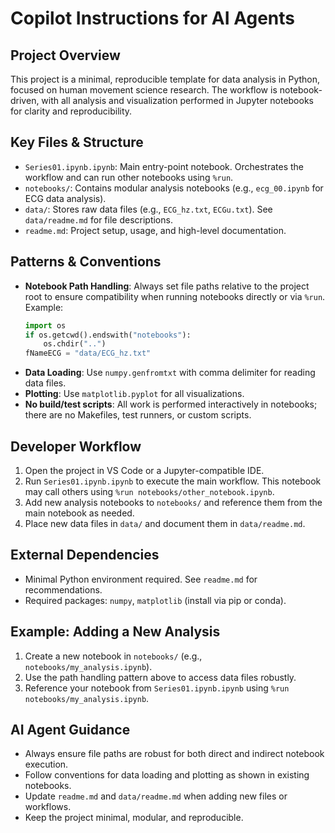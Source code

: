 # Copilot Instructions for AI Agents

## Project Overview
This project is a minimal, reproducible template for data analysis in Python, focused on human movement science research. The workflow is notebook-driven, with all analysis and visualization performed in Jupyter notebooks for clarity and reproducibility.

## Key Files & Structure
- `Series01.ipynb.ipynb`: Main entry-point notebook. Orchestrates the workflow and can run other notebooks using `%run`.
- `notebooks/`: Contains modular analysis notebooks (e.g., `ecg_00.ipynb` for ECG data analysis).
- `data/`: Stores raw data files (e.g., `ECG_hz.txt`, `ECGu.txt`). See `data/readme.md` for file descriptions.
- `readme.md`: Project setup, usage, and high-level documentation.

## Patterns & Conventions
- **Notebook Path Handling**: Always set file paths relative to the project root to ensure compatibility when running notebooks directly or via `%run`. Example:
  ```python
  import os
  if os.getcwd().endswith("notebooks"):
      os.chdir("..")
  fNameECG = "data/ECG_hz.txt"
  ```
- **Data Loading**: Use `numpy.genfromtxt` with comma delimiter for reading data files.
- **Plotting**: Use `matplotlib.pyplot` for all visualizations.
- **No build/test scripts**: All work is performed interactively in notebooks; there are no Makefiles, test runners, or custom scripts.

## Developer Workflow
1. Open the project in VS Code or a Jupyter-compatible IDE.
2. Run `Series01.ipynb.ipynb` to execute the main workflow. This notebook may call others using `%run notebooks/other_notebook.ipynb`.
3. Add new analysis notebooks to `notebooks/` and reference them from the main notebook as needed.
4. Place new data files in `data/` and document them in `data/readme.md`.

## External Dependencies
- Minimal Python environment required. See `readme.md` for recommendations.
- Required packages: `numpy`, `matplotlib` (install via pip or conda).

## Example: Adding a New Analysis
1. Create a new notebook in `notebooks/` (e.g., `notebooks/my_analysis.ipynb`).
2. Use the path handling pattern above to access data files robustly.
3. Reference your notebook from `Series01.ipynb.ipynb` using `%run notebooks/my_analysis.ipynb`.

## AI Agent Guidance
- Always ensure file paths are robust for both direct and indirect notebook execution.
- Follow conventions for data loading and plotting as shown in existing notebooks.
- Update `readme.md` and `data/readme.md` when adding new files or workflows.
- Keep the project minimal, modular, and reproducible.
